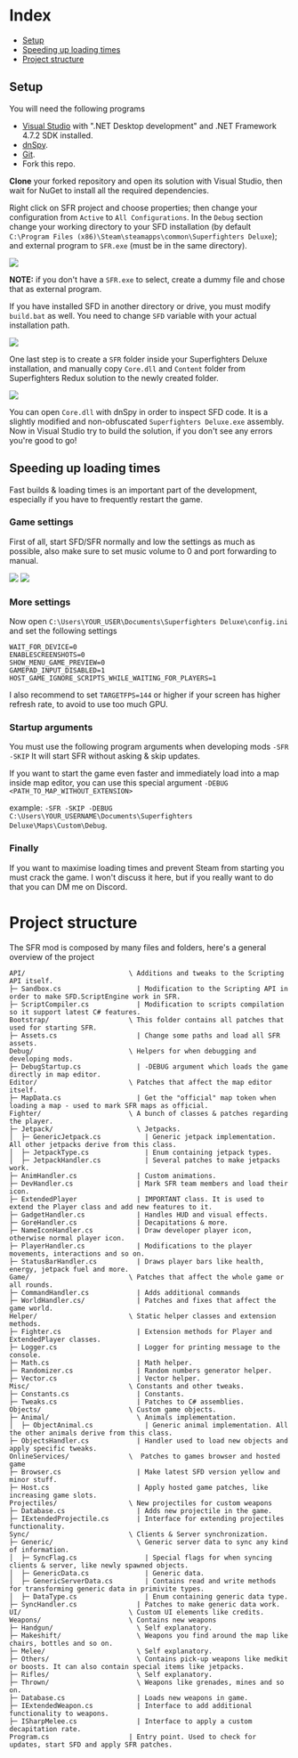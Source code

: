 # Index
* [Setup](https://github.com/Odex64/SFR/blob/master/CONTRIBUTE.md#setup)
* [Speeding up loading times](https://github.com/Odex64/SFR/blob/master/CONTRIBUTE.md#speeding-up-loading-times)
* [Project structure](https://github.com/Odex64/SFR/blob/master/CONTRIBUTE.md#project-structure)



## Setup
You will need the following programs
* [Visual Studio](https://visualstudio.microsoft.com/) with ".NET Desktop development" and .NET Framework 4.7.2 SDK installed.
* [dnSpy](https://github.com/dnSpyEx/dnSpy).
* [Git](https://git-scm.com/).
* Fork this repo.

**Clone** your forked repository and open its solution with Visual Studio, then wait for NuGet to install all the required dependencies.

Right click on SFR project and choose properties; then change your configuration from `Active` to `All Configurations`.
In the `Debug` section change your working directory to your SFD installation (by default `C:\Program Files (x86)\Steam\steamapps\common\Superfighters Deluxe`); and external program to `SFR.exe` (must be in the same directory).

<img src="https://cdn.discordapp.com/attachments/1112069698071310386/1112071322558808144/image.png" />

**NOTE:** if you don't have a `SFR.exe` to select, create a dummy file and chose that as external program.

If you have installed SFD in another directory or drive, you must modify `build.bat` as well. You need to change `SFD` variable with your actual installation path.

<img src="https://cdn.discordapp.com/attachments/1112069698071310386/1112071888135528458/image.png" />

One last step is to create a `SFR` folder inside your Superfighters Deluxe installation, and manually copy `Core.dll` and `Content` folder from Superfighters Redux solution to the newly created folder.

<img src="https://cdn.discordapp.com/attachments/1112069698071310386/1112073584651808830/image.png" />

You can open `Core.dll` with dnSpy in order to inspect SFD code. It is a slightly modified and non-obfuscated `Superfighters Deluxe.exe` assembly.
Now in Visual Studio try to build the solution, if you don't see any errors you're good to go!



## Speeding up loading times
Fast builds & loading times is an important part of the development, especially if you have to frequently restart the game.

### Game settings
First of all, start SFD/SFR normally and low the settings as much as possible, also make sure to set music volume to 0 and port forwarding to manual.

<img src="https://cdn.discordapp.com/attachments/1112076185124483194/1112076185531326535/image.png" />
<img src="https://cdn.discordapp.com/attachments/1112076185124483194/1112076185824940125/image.png" />

### More settings
Now open `C:\Users\YOUR_USER\Documents\Superfighters Deluxe\config.ini` and set the following settings

```
WAIT_FOR_DEVICE=0
ENABLESCREENSHOTS=0
SHOW_MENU_GAME_PREVIEW=0
GAMEPAD_INPUT_DISABLED=1
HOST_GAME_IGNORE_SCRIPTS_WHILE_WAITING_FOR_PLAYERS=1
```

I also recommend to set
```TARGETFPS=144```
or higher if your screen has higher refresh rate, to avoid to use too much GPU.

### Startup arguments
You must use the following program arguments when developing mods `-SFR -SKIP`
It will start SFR without asking & skip updates.

If you want to start the game even faster and immediately load into a map inside map editor, you can use this special argument
`-DEBUG <PATH_TO_MAP_WITHOUT_EXTENSION>`

example: `-SFR -SKIP -DEBUG C:\Users\YOUR_USERNAME\Documents\Superfighters Deluxe\Maps\Custom\Debug`.

### Finally
If you want to maximise loading times and prevent Steam from starting you must crack the game. I won't discuss it here, but if you really want to do that you can DM me on Discord.



# Project structure
The SFR mod is composed by many files and folders, here's a general overview of the project
```
API/                          \ Additions and tweaks to the Scripting API itself.
├─ Sandbox.cs                   | Modification to the Scripting API in order to make SFD.ScriptEngine work in SFR.
├─ ScriptCompiler.cs            | Modification to scripts compilation so it support latest C# features.
Bootstrap/                    \ This folder contains all patches that used for starting SFR.
├─ Assets.cs                    | Change some paths and load all SFR assets.
Debug/                        \ Helpers for when debugging and developing mods.
├─ DebugStartup.cs              | -DEBUG argument which loads the game directly in map editor.
Editor/                       \ Patches that affect the map editor itself.
├─ MapData.cs                   | Get the "official" map token when loading a map - used to mark SFR maps as official.
Fighter/                      \ A bunch of classes & patches regarding the player.
├─ Jetpack/                     \ Jetpacks.
│  ├─ GenericJetpack.cs           | Generic jetpack implementation. All other jetpacks derive from this class.
│  ├─ JetpackType.cs              | Enum containing jetpack types.
│  ├─ JetpackHandler.cs           | Several patches to make jetpacks work.
├─ AnimHandler.cs               | Custom animations.
├─ DevHandler.cs                | Mark SFR team members and load their icon.
├─ ExtendedPlayer               | IMPORTANT class. It is used to extend the Player class and add new features to it.
├─ GadgetHandler.cs             | Handles HUD and visual effects.
├─ GoreHandler.cs               | Decapitations & more.
├─ NameIconHandler.cs           | Draw developer player icon, otherwise normal player icon.
├─ PlayerHandler.cs             | Modifications to the player movements, interactions and so on.
├─ StatusBarHandler.cs          | Draws player bars like health, energy, jetpack fuel and more.
Game/                         \ Patches that affect the whole game or all rounds.
├─ CommandHandler.cs            | Adds additional commands
├─ WorldHandler.cs/             | Patches and fixes that affect the game world.
Helper/                       \ Static helper classes and extension methods.
├─ Fighter.cs                   | Extension methods for Player and ExtendedPlayer classes.
├─ Logger.cs                    | Logger for printing message to the console.
├─ Math.cs                      | Math helper.
├─ Randomizer.cs                | Random numbers generator helper.
├─ Vector.cs                    | Vector helper.
Misc/                         \ Constants and other tweaks.
├─ Constants.cs                 | Constants.
├─ Tweaks.cs                    | Patches to C# assemblies.
Objects/                      \ Custom game objects.
├─ Animal/                      \ Animals implementation.
│  ├─ ObjectAnimal.cs             | Generic animal implementation. All the other animals derive from this class.
├─ ObjectsHandler.cs            | Handler used to load new objects and apply specific tweaks.
OnlineServices/               \  Patches to games browser and hosted game
├─ Browser.cs                   | Make latest SFD version yellow and minor stuff.
├─ Host.cs                      | Apply hosted game patches, like increasing game slots.
Projectiles/                  \ New projectiles for custom weapons
├─ Database.cs                  | Adds new projectile in the game.
├─ IExtendedProjectile.cs       | Interface for extending projectiles functionality.
Sync/                         \ Clients & Server synchronization. 
├─ Generic/                     \ Generic server data to sync any kind of information.
│  ├─ SyncFlag.cs                 | Special flags for when syncing clients & server, like newly spawned objects.
│  ├─ GenericData.cs              | Generic data.
│  ├─ GenericServerData.cs        | Contains read and write methods for transforming generic data in primivite types.
│  ├─ DataType.cs                 | Enum containing generic data type.
├─ SyncHandler.cs               | Patches to make generic data work.
UI/                           \ Custom UI elements like credits.
Weapons/                      \ Contains new weapons
├─ Handgun/                     \ Self explanatory.
├─ Makeshift/                   \ Weapons you find around the map like chairs, bottles and so on.
├─ Melee/                       \ Self explanatory.
├─ Others/                      \ Contains pick-up weapons like medkit or boosts. It can also contain special items like jetpacks.
├─ Rifles/                      \ Self explanatory.
├─ Thrown/                      \ Weapons like grenades, mines and so on.
├─ Database.cs                  | Loads new weapons in game.
├─ IExtendedWeapon.cs           | Interface to add additional functionality to weapons.
├─ ISharpMelee.cs               | Interface to apply a custom decapitation rate.
Program.cs                    | Entry point. Used to check for updates, start SFD and apply SFR patches.
```